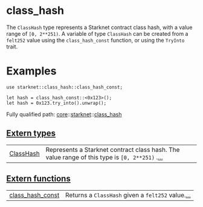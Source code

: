 # class_hash

The `ClassHash` type represents a Starknet contract class hash, with a value range of
`[0, 2**251)`.
A variable of type `ClassHash` can be created from a `felt252` value using the
`class_hash_const` function, or using the `TryInto` trait.
# Examples

```cairo
use starknet::class_hash::class_hash_const;

let hash = class_hash_const::<0x123>();
let hash = 0x123.try_into().unwrap();
```

Fully qualified path: [core](./core.md)::[starknet](./core-starknet.md)::[class_hash](./core-starknet-class_hash.md)


[Extern types](./core-starknet-class_hash-extern_types.md)
 ---
| | |
|:---|:---|
| [ClassHash](./core-starknet-class_hash-ClassHash.md) | Represents a Starknet contract class hash. The value range of this type is `[0, 2**251)` .[...](./core-starknet-class_hash-ClassHash.md) |

[Extern functions](./core-starknet-class_hash-extern_functions.md)
 ---
| | |
|:---|:---|
| [class_hash_const](./core-starknet-class_hash-class_hash_const.md) | Returns a `ClassHash`  given a `felt252`  value.[...](./core-starknet-class_hash-class_hash_const.md) |
